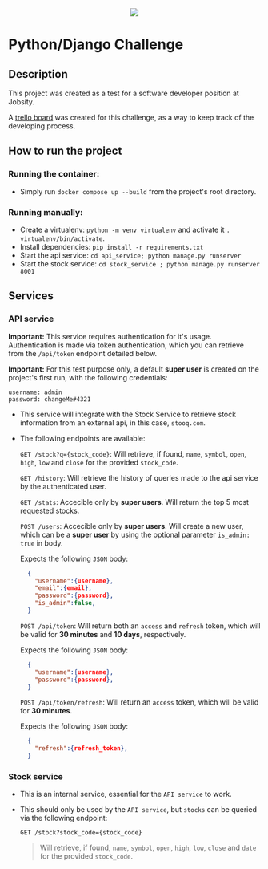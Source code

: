 <div align="center">
    <img src="https://raw.githubusercontent.com/Jobsity/ReactChallenge/main/src/assets/jobsity_logo_small.png"/>
</div>

# Python/Django Challenge

## Description
This project was created as a test for a software developer position at Jobsity.

A [trello board](https://trello.com/invite/b/r7I2roMn/c1d7332cbaffdc983066313a944d48d8/jobsity-homework) was created for this challenge, as a way to keep track of the developing process.

## How to run the project
### Running the container:
* Simply run `docker compose up --build` from the project's root directory.
### Running manually:
* Create a virtualenv: `python -m venv virtualenv` and activate it `. virtualenv/bin/activate`.
* Install dependencies: `pip install -r requirements.txt`
* Start the api service: `cd api_service; python manage.py runserver`
* Start the stock service: `cd stock_service ; python manage.py runserver 8001`

## Services
### API service
__Important:__ This service requires authentication for it's usage. Authentication is made via token authentication, which you can retrieve from the `/api/token` endpoint detailed below.

__Important:__ For this test purpose only, a default __super user__ is created on the project's first run, with the following credentials:
  ```
  username: admin
  password: changeMe#4321
  ```
* This service will integrate with the Stock Service to retrieve stock information from an external api, in this case, `stooq.com`.
* The following endpoints are available:

  `GET /stock?q={stock_code}`: Will retrieve, if found, `name`, `symbol`, `open`, `high`, `low` and `close` for the provided `stock_code`.

  `GET /history`: Will retrieve the history of queries made to the api service by the authenticated user.

  `GET /stats`: Accecible only by __super users__. Will return the top 5 most requested stocks.

  `POST /users`: Accecible only by __super users__. Will create a new user, which can be a __super user__ by using the optional parameter `is_admin: true` in body.

  Expects the following `JSON` body:

  ```json
    {
      "username":{username},
      "email":{email},
      "password":{password},
      "is_admin":false,
    }
  ```

  `POST /api/token`: Will return both an `access` and `refresh` token, which will be valid for __30 minutes__ and __10 days__, respectively.

  Expects the following `JSON` body:

  ```json
    {
      "username":{username},
      "password":{password},
    }
  ```

  `POST /api/token/refresh`: Will return an `access` token, which will be valid for __30 minutes__.

  Expects the following `JSON` body:

  ```json
    {
      "refresh":{refresh_token},
    }
  ```



### Stock service
* This is an internal service, essential for the `API service` to work.
* This should only be used by the `API service`, but `stocks` can be queried via the following endpoint:

  `GET /stock?stock_code={stock_code}`

  > Will retrieve, if found, `name`, `symbol`, `open`, `high`, `low`, `close` and `date` for the provided `stock_code`.